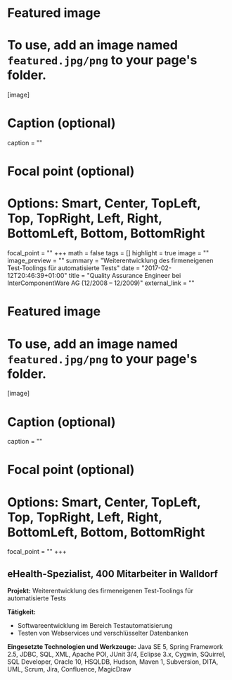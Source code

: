 
# Featured image
# To use, add an image named `featured.jpg/png` to your page's folder.
[image]
# Caption (optional)
caption = ""

# Focal point (optional)
# Options: Smart, Center, TopLeft, Top, TopRight, Left, Right, BottomLeft, Bottom, BottomRight
focal_point = ""
+++
math = false
tags = []
highlight = true
image = ""
image_preview = ""
summary = "Weiterentwicklung des firmeneigenen Test-Toolings für automatisierte Tests"
date = "2017-02-12T20:46:39+01:00"
title = "Quality Assurance Engineer bei InterComponentWare AG (12/2008 – 12/2009)"
external_link = ""


# Featured image
# To use, add an image named `featured.jpg/png` to your page's folder.
[image]
# Caption (optional)
caption = ""

# Focal point (optional)
# Options: Smart, Center, TopLeft, Top, TopRight, Left, Right, BottomLeft, Bottom, BottomRight
focal_point = ""
+++
## eHealth-Spezialist, 400 Mitarbeiter in Walldorf

**Projekt:** Weiterentwicklung des firmeneigenen Test-Toolings für automatisierte Tests

**Tätigkeit:**

* Softwareentwicklung im Bereich Testautomatisierung
* Testen von Webservices und verschlüsselter Datenbanken

**Eingesetzte Technologien und Werkzeuge:** Java SE 5, Spring Framework 2.5, JDBC, SQL, XML, Apache POI, JUnit 3/4,  Eclipse 3.x, Cygwin, SQuirrel, SQL Developer, Oracle 10, HSQLDB, Hudson, Maven 1, Subversion, DITA, UML, Scrum, Jira, Confluence, MagicDraw
